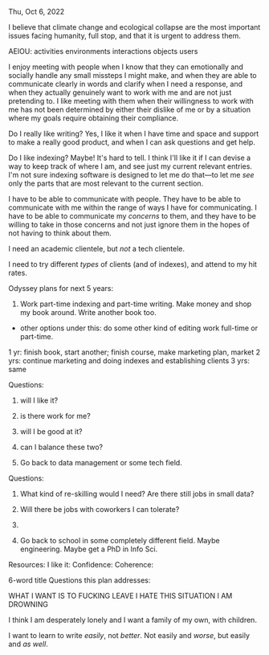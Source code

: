 Thu, Oct 6, 2022

I believe that climate change and ecological collapse are the most important issues facing humanity, full stop, and that it is urgent to address them. 

AEIOU: 
activities
environments
interactions
objects
users

I enjoy meeting with people when I know that they can emotionally and socially handle any small missteps I might make, and when they are able to communicate clearly in words and clarify when I need a response, and when they actually genuinely want to work with me and are not just pretending to. I like meeting with them when their willingness to work with me has not been determined by either their dislike of me or by a situation where my goals require obtaining their compliance. 

Do I really like writing?
Yes, I like it when I have time and space and support to make a really good product, and when I can ask questions and get help. 

Do I like indexing? Maybe! It's hard to tell. I think I'll like it if I can devise a way to keep track of where I am, and see just my current relevant entries. I'm not sure indexing software is designed to let me do that—to let me *see* only the parts that are most relevant to the current section. 

I have to be able to communicate with people. They have to be able to communicate with me within the range of ways I have for communicating. I have to be able to communicate my *concerns* to them, and they have to be willing to take in those concerns and not just ignore them in the hopes of not having to think about them. 

I need an academic clientele, but *not* a tech clientele. 

I need to try different *types* of clients (and of indexes), and attend to my hit rates. 

Odyssey plans for next 5 years:

1. Work part-time indexing and part-time writing. Make money and shop my book around. Write another book too. 
- other options under this: do some other kind of editing work full-time or part-time. 

1 yr: finish book, start another; finish course, make marketing plan, market
2 yrs: continue marketing and doing indexes and establishing clients
3 yrs: same

Questions:
1. will I like it?
2. is there work for me? 
3. will I be good at it? 
4. can I balance these two? 

2. Go back to data management or some tech field. 

Questions:
1. What kind of re-skilling would I need? Are there still jobs in small data?
2. Will there be jobs with coworkers I can tolerate?
3. 

3. Go back to school in some completely different field. Maybe engineering. Maybe get a PhD in Info Sci. 


Resources: 
I like it: 
Confidence: 
Coherence: 

6-word title
Questions this plan addresses: 

WHAT I WANT IS TO FUCKING LEAVE
I HATE THIS SITUATION I AM DROWNING

I think I am desperately lonely and I want a family of my own, with children. 

I want to learn to write *easily*, not *better*. Not easily and *worse*, but easily and *as well*. 

